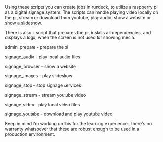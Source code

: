 Using these scripts you can create jobs in rundeck, to utilize a raspberry pi as a digital signage system. The scripts can handle playing video locally on the pi, stream or download from youtube, play audio, show a website or show a slideshow. 

There is also a script that prepares the pi, installs all dependencies, and displays a logo, when the screen is not used for showing media.

admin_prepare - prepare the pi

signage_audio - play local audio files

signage_browser - show a website

signage_images - play slideshow

signage_stop - stop signage services

signage_stream - stream youtube video

signage_video - play local video files

signage_youtube - download and play youtube video

Keep in mind I'm working on this for the learning experience. There's no warranty whatsoever that these are robust enough to be used in a production environment.
